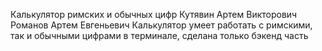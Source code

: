 Калькулятор римских и обычных цифр
Кутявин Артем Викторович
Романов Артем Евгеньевич
Калькулятор умеет работать с римскими, так и обычными цифрами в терминале, сделана только бэкенд часть
